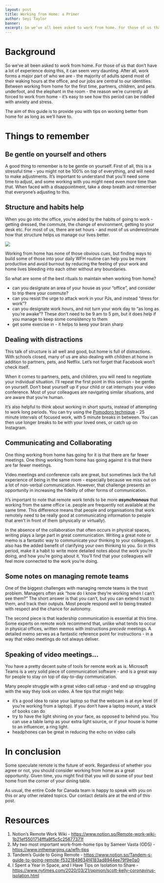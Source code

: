 ```yaml
---
layout: post
title: Working from Home: a Primer
author: Seyi Taylor
banner: 
excerpt: So we’ve all been asked to work from home. For those of us that don’t have a lot of experience doing this, it can seem very daunting.
---
```


# Background

So we’ve all been asked to work from home. For those of us that don’t have a lot of experience doing this, it can seem very daunting. After all, work forms a major part of who we are - the majority of adults spend most of their waking hours at the office, and our jobs are central to our identities. Between working from home for the first time, partners, children, and pets underfoot, and the elephant in the room - the reason we’re currently all forced to work from home - it’s easy to see how this period can be riddled with anxiety and stress.

The aim of this guide is to provide you with tips on working better from home for as long as we’ll have to.


# Things to remember
## Be gentle on yourself and others

A good thing to remember is to be gentle on yourself. First of all, this is a stressful time - you might not be 100% on top of everything, and will need to make adjustments. It’s important to understand that you’ll need some time to adjust, and some working with you might need even more time than that. When faced with a disappointment, take a deep breath and remember that everyone’s adjusting to this.


## Structure and habits help

When you go into the office, you’re aided by the habits of going to work - getting dressed, the commute, the change of environment, getting to your desk etc. For most of us, there are set hours - and most of us underestimate how that structure helps us manage our lives better.


![](https://paper-attachments.dropbox.com/s_1DBFF1472352B81E7B4A55F03F5E8298195B4C5F47B0D8CC1F22E626E6F9BC18_1585014052956_image.png)


Working from home has none of those obvious cues, but finding ways to build some of those into your daily WFH routine can help you be more productive and avoid burnout by reducing the feeling of your work and home lives bleeding into each other without any boundaries.

So what are some of the best rituals to maintain when working from home?

- can you designate an area of your house as your “office”, and consider to trip there your commute?
- can you resist the urge to attack work in your PJs, and instead “dress for work”?
- can you designate work hours, and not turn your work day to “as long as you’re awake”? These don’t need to be 9 am to 5 pm, but it does help if you manage to keep some consistency to them
- get some exercise in - it helps to keep your brain sharp


## Dealing with distractions

This talk of structure is all well and good, but home is full of distractions. With schools closed, many of us are also dealing with children at home in addition to partners, pets, and Netflix. Let’s not forget that Facebook won’t check itself.

When it comes to partners, pets, and children, you will need to negotiate your individual situation. I’ll repeat the first point in this section - be gentle on yourself. Don’t beat yourself up if your child or cat interrupts your video conference. Most of your colleagues are navigating similar situations, and are aware that you’re human. 

It’s also helpful to think about working in short spurts, instead of attempting to work long periods. You can try using the [Pomodoro technique](https://en.wikipedia.org/wiki/Pomodoro_Technique) - 25 minute intervals of focused work, with 5 minute breaks in between. You can then use longer breaks to be with your loved ones, or catch up on Instagram.


## Communicating and Collaborating

One thing working from home has going for it is that there are far fewer meetings.
One thing working from home has going against it is that there are far fewer meetings.

Video meetings and conference calls are great, but sometimes lack the full experience of being in the same room - especially because we miss out on a lot of non-verbal communication. However, that challenge presents an opportunity in increasing the fidelity of other forms of communication.

It’s important to note that remote work tends to be more ***asynchronous*** that working from the same office i.e. people are frequently not available at the same time. This difference means that people and organisations that work remotely need to be really good at communicating information to people that aren’t in front of them (physically or virtually).

In the absence of the collaboration that often occurs in physical spaces, writing plays a large part in great communication. Writing a great note or memo is a fantastic way to communicate your thinking to your colleagues. It also has the added benefit of clarifying your own thinking to you. So in this period, make it a habit to write more detailed notes about the work you’re doing, and how you’re going about it. You’ll find that your colleagues will feel more connected to the work you’re doing.


## Some notes on managing remote teams

One of the biggest challenges with managing remote teams is the trust problem. Managers often ask “how do I know they’re working when I can’t see them?” The short answer is that you can’t, but you can extend trust to them, and track their outputs. Most people respond well to being treated with respect and the chance for autonomy.

The second piece is that leadership communication is essential at this time. Some experts on remote work recommend that, unlike what tends to occur in physical offices, written memos with instructions *precede* meetings. A detailed memo serves as a fantastic reference point for instructions - in a way that video meetings do not always deliver.


## Speaking of video meetings…

You have a pretty decent suite of tools for remote work as is. Microsoft Teams is a very solid piece of communication software - and is a great way for people to stay on top of day-to-day communication.

Many people struggle with a great video call setup - and end up struggling with the way they look on video. A few tips that might help:

- it’s a good idea to raise your laptop so that the webcam is at eye level (if you’re working from a laptop). If you don’t have a laptop mount, a stack of books can do
- try to have the light shining on your face, as opposed to behind you. You can use a table lamp as your extra light source, or if your house is home to an influencer, a ring light.
- headphones can be great in reducing the echo on video calls


# In conclusion

Some speculate remote is the future of work. Regardless of whether you agree or not, you should consider working from home as a great opportunity. Given time, you might find that you will do some of your best home from the corner of your dining table. 

As usual, the entire Code for Canada team is happy to speak with you on this or any other related topics. Our contact details are at the end of this post.


# Resources
1. Notion’s Remote Work Wiki - https://www.notion.so/Remote-work-wiki-1b21ef5501714fffa9f5c5c25677371f
2. My two most important work-from-home tips by Sameer Vasta (ODS) - https://www.inthemargins.ca/wfh-tips
3. Tandem’s Guide to Going Remote - https://www.notion.so/Tandem-s-guide-to-going-remote-f5321849634f4183ad8944ee79f9e0a0
4. I Spent a Year in Space, and I Have Tips on Isolation to Share - https://www.nytimes.com/2020/03/21/opinion/scott-kelly-coronavirus-isolation.html
